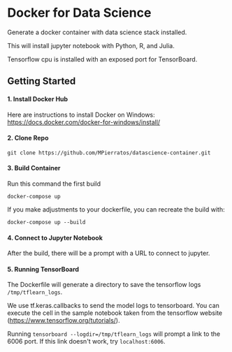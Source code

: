 # Docker for Data Science 

Generate a docker container with data science stack installed.

This will install jupyter notebook with Python, R, and Julia.

Tensorflow cpu is installed with an exposed port for TensorBoard.

## Getting Started

#### 1. Install Docker Hub

Here are instructions to install Docker on Windows: https://docs.docker.com/docker-for-windows/install/


#### 2. Clone Repo

`git clone https://github.com/MPierratos/datascience-container.git`

#### 3. Build Container

Run this command the first build

`docker-compose up`

If you make adjustments to your dockerfile, you can recreate the build with:

`docker-compose up --build`


#### 4. Connect to Jupyter Notebook

After the build, there will be a prompt with a URL to connect to jupyter.

#### 5. Running TensorBoard

The Dockerfile will generate a directory to save the tensorflow logs `/tmp/tflearn_logs`. 

We use tf.keras.callbacks to send the model logs to tensorboard. You can execute the cell in the sample notebook taken from the tensorflow website (https://www.tensorflow.org/tutorials/). 

Running `tensorboard --logdir=/tmp/tflearn_logs` will prompt a link to the 6006 port. If this link doesn't work, try `localhost:6006`.



